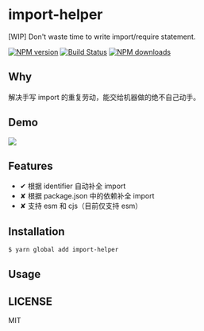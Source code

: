 # import-helper

[WIP] Don't waste time to write import/require statement.

[![NPM version](https://img.shields.io/npm/v/import-helper.svg?style=flat)](https://npmjs.org/package/import-helper)
[![Build Status](https://img.shields.io/travis/sorrycc/import-helper.svg?style=flat)](https://travis-ci.org/sorrycc/import-helper)
[![NPM downloads](http://img.shields.io/npm/dm/import-helper.svg?style=flat)](https://npmjs.org/package/import-helper)

## Why

解决手写 import 的重复劳动，能交给机器做的绝不自己动手。

## Demo

![](https://img.alicdn.com/tfs/TB1RI92CFzqK1RjSZFoXXbfcXXa-817-623.gif)

## Features

* ✔︎ 根据 identifier 自动补全 import
* ✘︎ 根据 package.json 中的依赖补全 import
* ✘︎ 支持 esm 和 cjs（目前仅支持 esm）

## Installation

```bash
$ yarn global add import-helper
```

## Usage

## LICENSE

MIT
